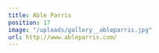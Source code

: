 ```yaml
---
title: Able Parris
position: 17
image: "/uploads/gallery__ableparris.jpg"
url: http://www.ableparris.com/
---
```


